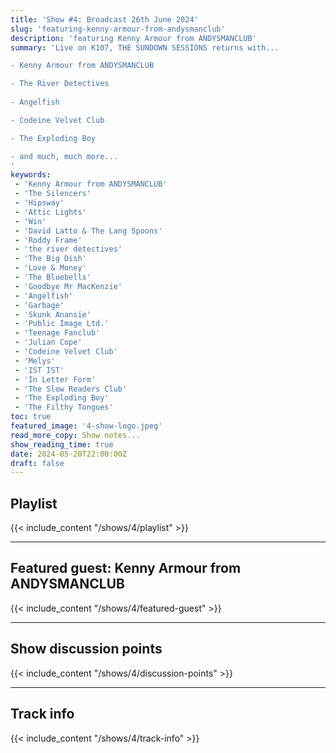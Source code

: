 ```yaml
---
title: 'Show #4: Broadcast 26th June 2024'
slug: 'featuring-kenny-armour-from-andysmanclub'
description: 'featuring Kenny Armour from ANDYSMANCLUB'
summary: 'Live on K107, THE SUNDOWN SESSIONS returns with...

- Kenny Armour from ANDYSMANCLUB

- The River Detectives
        
- Angelfish

- Codeine Velvet Club

- The Exploding Boy

- and much, much more...
'
keywords:
 - 'Kenny Armour from ANDYSMANCLUB'
 - 'The Silencers'
 - 'Hipsway'
 - 'Attic Lights'
 - 'Win'
 - 'David Latto & The Lang Spoons'
 - 'Roddy Frame'
 - 'the river detectives'
 - 'The Big Dish'
 - 'Love & Money'
 - 'The Bluebells'
 - 'Goodbye Mr MacKenzie'
 - 'Angelfish'
 - 'Garbage'
 - 'Skunk Anansie'
 - 'Public Image Ltd.'
 - 'Teenage Fanclub'
 - 'Julian Cope'
 - 'Codeine Velvet Club'
 - 'Melys'
 - 'IST IST'
 - 'In Letter Form'
 - 'The Slow Readers Club'
 - 'The Exploding Boy'
 - 'The Filthy Tongues'
toc: true
featured_image: '4-show-logo.jpeg'
read_more_copy: Show notes...
show_reading_time: true
date: 2024-05-20T22:00:00Z
draft: false
---
```


## Playlist
{{< include_content "/shows/4/playlist" >}}

---

## Featured guest: Kenny Armour from ANDYSMANCLUB
{{< include_content "/shows/4/featured-guest" >}}

---

## Show discussion points
{{< include_content "/shows/4/discussion-points" >}}

---

## Track info
{{< include_content "/shows/4/track-info" >}}
